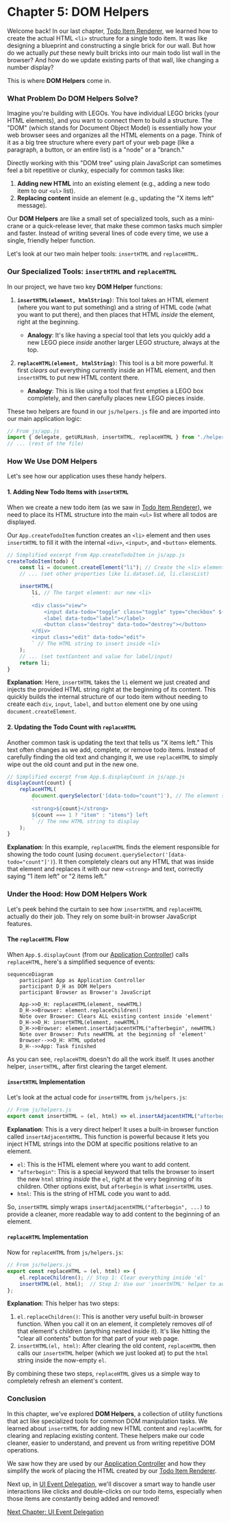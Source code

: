 # Chapter 5: DOM Helpers

Welcome back! In our last chapter, [Todo Item Renderer](04_todo_item_renderer.md), we learned how to create the actual HTML `<li>` structure for a single todo item. It was like designing a blueprint and constructing a single brick for our wall. But how do we actually *put* these newly built bricks into our main todo list wall in the browser? And how do we update existing parts of that wall, like changing a number display?

This is where **DOM Helpers** come in.

### What Problem Do DOM Helpers Solve?

Imagine you're building with LEGOs. You have individual LEGO bricks (your HTML elements), and you want to connect them to build a structure. The "DOM" (which stands for Document Object Model) is essentially how your web browser sees and organizes all the HTML elements on a page. Think of it as a big tree structure where every part of your web page (like a paragraph, a button, or an entire list) is a "node" or a "branch."

Directly working with this "DOM tree" using plain JavaScript can sometimes feel a bit repetitive or clunky, especially for common tasks like:

1.  **Adding new HTML** into an existing element (e.g., adding a new todo item to our `<ul>` list).
2.  **Replacing content** inside an element (e.g., updating the "X items left" message).

Our **DOM Helpers** are like a small set of specialized tools, such as a mini-crane or a quick-release lever, that make these common tasks much simpler and faster. Instead of writing several lines of code every time, we use a single, friendly helper function.

Let's look at our two main helper tools: `insertHTML` and `replaceHTML`.

### Our Specialized Tools: `insertHTML` and `replaceHTML`

In our project, we have two key **DOM Helper** functions:

1.  **`insertHTML(element, htmlString)`**: This tool takes an HTML element (where you want to put something) and a string of HTML code (what you want to put there), and then places that HTML *inside* the element, right at the beginning.
    *   **Analogy**: It's like having a special tool that lets you quickly add a new LEGO piece *inside* another larger LEGO structure, always at the top.

2.  **`replaceHTML(element, htmlString)`**: This tool is a bit more powerful. It first *clears out* everything currently inside an HTML element, and then `insertHTML` to put new HTML content there.
    *   **Analogy**: This is like using a tool that first empties a LEGO box completely, and then carefully places new LEGO pieces inside.

These two helpers are found in our `js/helpers.js` file and are imported into our main application logic:

```javascript
// From js/app.js
import { delegate, getURLHash, insertHTML, replaceHTML } from "./helpers.js";
// ... (rest of the file)
```

### How We Use DOM Helpers

Let's see how our application uses these handy helpers.

#### 1. Adding New Todo Items with `insertHTML`

When we create a new todo item (as we saw in [Todo Item Renderer](04_todo_item_renderer.md)), we need to place its HTML structure into the main `<ul>` list where all todos are displayed.

Our `App.createTodoItem` function creates an `<li>` element and then uses `insertHTML` to fill it with the internal `<div>`, `<input>`, and `<button>` elements.

```javascript
// Simplified excerpt from App.createTodoItem in js/app.js
createTodoItem(todo) {
    const li = document.createElement("li"); // Create the <li> element
    // ... (set other properties like li.dataset.id, li.classList)

    insertHTML(
        li, // The target element: our new <li>
        `
        <div class="view">
            <input data-todo="toggle" class="toggle" type="checkbox" ${todo.completed ? "checked" : ""}>
            <label data-todo="label"></label>
            <button class="destroy" data-todo="destroy"></button>
        </div>
        <input class="edit" data-todo="edit">
        ` // The HTML string to insert inside <li>
    );
    // ... (set textContent and value for label/input)
    return li;
}
```

**Explanation**:
Here, `insertHTML` takes the `li` element we just created and injects the provided HTML string right at the beginning of its content. This quickly builds the internal structure of our todo item without needing to create each `div`, `input`, `label`, and `button` element one by one using `document.createElement`.

#### 2. Updating the Todo Count with `replaceHTML`

Another common task is updating the text that tells us "X items left." This text often changes as we add, complete, or remove todo items. Instead of carefully finding the old text and changing it, we use `replaceHTML` to simply wipe out the old count and put in the new one.

```javascript
// Simplified excerpt from App.$.displayCount in js/app.js
displayCount(count) {
    replaceHTML(
        document.querySelector('[data-todo="count"]'), // The element showing the count
        `
        <strong>${count}</strong>
        ${count === 1 ? "item" : "items"} left
        ` // The new HTML string to display
    );
}
```

**Explanation**:
In this example, `replaceHTML` finds the element responsible for showing the todo count (using `document.querySelector('[data-todo="count"]')`). It then completely clears out any HTML that was inside that element and replaces it with our new `<strong>` and text, correctly saying "1 item left" or "2 items left."

### Under the Hood: How DOM Helpers Work

Let's peek behind the curtain to see how `insertHTML` and `replaceHTML` actually do their job. They rely on some built-in browser JavaScript features.

#### The `replaceHTML` Flow

When `App.$.displayCount` (from our [Application Controller](01_application_controller.md)) calls `replaceHTML`, here's a simplified sequence of events:

```mermaid
sequenceDiagram
    participant App as Application Controller
    participant D_H as DOM Helpers
    participant Browser as Browser's JavaScript

    App->>D_H: replaceHTML(element, newHTML)
    D_H->>Browser: element.replaceChildren()
    Note over Browser: Clears ALL existing content inside 'element'
    D_H->>D_H: insertHTML(element, newHTML)
    D_H->>Browser: element.insertAdjacentHTML("afterbegin", newHTML)
    Note over Browser: Puts newHTML at the beginning of 'element'
    Browser-->>D_H: HTML updated
    D_H-->>App: Task finished
```

As you can see, `replaceHTML` doesn't do all the work itself. It uses another helper, `insertHTML`, after first clearing the target element.

#### `insertHTML` Implementation

Let's look at the actual code for `insertHTML` from `js/helpers.js`:

```javascript
// From js/helpers.js
export const insertHTML = (el, html) => el.insertAdjacentHTML("afterbegin", html);
```

**Explanation**:
This is a very direct helper! It uses a built-in browser function called `insertAdjacentHTML`. This function is powerful because it lets you inject HTML strings into the DOM at specific positions relative to an element.

*   `el`: This is the HTML element where you want to add content.
*   `"afterbegin"`: This is a special keyword that tells the browser to insert the new `html` string *inside* the `el`, right at the very beginning of its children. Other options exist, but `afterbegin` is what `insertHTML` uses.
*   `html`: This is the string of HTML code you want to add.

So, `insertHTML` simply wraps `insertAdjacentHTML("afterbegin", ...)` to provide a cleaner, more readable way to add content to the beginning of an element.

#### `replaceHTML` Implementation

Now for `replaceHTML` from `js/helpers.js`:

```javascript
// From js/helpers.js
export const replaceHTML = (el, html) => {
    el.replaceChildren(); // Step 1: Clear everything inside 'el'
    insertHTML(el, html);  // Step 2: Use our 'insertHTML' helper to add new content
};
```

**Explanation**:
This helper has two steps:

1.  `el.replaceChildren()`: This is another very useful built-in browser function. When you call it on an element, it completely removes *all* of that element's children (anything nested inside it). It's like hitting the "clear all contents" button for that part of your web page.
2.  `insertHTML(el, html)`: After clearing the old content, `replaceHTML` then calls our `insertHTML` helper (which we just looked at) to put the `html` string inside the now-empty `el`.

By combining these two steps, `replaceHTML` gives us a simple way to completely refresh an element's content.

### Conclusion

In this chapter, we've explored **DOM Helpers**, a collection of utility functions that act like specialized tools for common DOM manipulation tasks. We learned about `insertHTML` for adding new HTML content and `replaceHTML` for clearing and replacing existing content. These helpers make our code cleaner, easier to understand, and prevent us from writing repetitive DOM operations.

We saw how they are used by our [Application Controller](01_application_controller.md) and how they simplify the work of placing the HTML created by our [Todo Item Renderer](04_todo_item_renderer.md).

Next up, in [UI Event Delegation](06_ui_event_delegation.md), we'll discover a smart way to handle user interactions like clicks and double-clicks on our todo items, especially when those items are constantly being added and removed!

[Next Chapter: UI Event Delegation](06_ui_event_delegation.md)